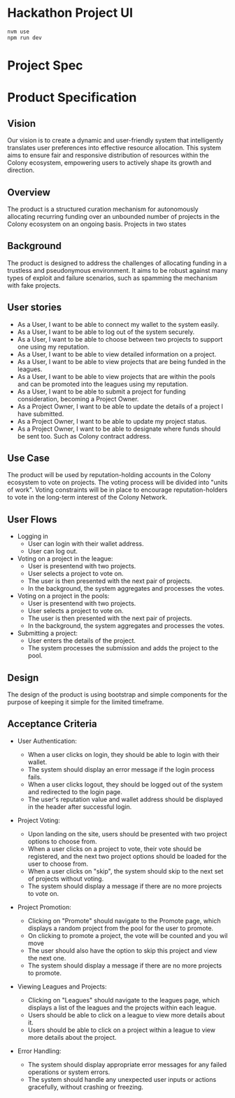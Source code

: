 # Hackathon Project UI

```
nvm use
npm run dev
```


# Project Spec

# Product Specification

## Vision

Our vision is to create a dynamic and user-friendly system that intelligently translates user preferences into effective resource allocation. This system aims to ensure fair and responsive distribution of resources within the Colony ecosystem, empowering users to actively shape its growth and direction.

## Overview

The product is a structured curation mechanism for autonomously allocating recurring funding over an unbounded number of projects in the Colony ecosystem on an ongoing basis. Projects in two states 

## Background

The product is designed to address the challenges of allocating funding in a trustless and pseudonymous environment. It aims to be robust against many types of exploit and failure scenarios, such as spamming the mechanism with fake projects.

## User stories

- As a User, I want to be able to connect my wallet to the system easily.
- As a User, I want to be able to log out of the system securely.
- As a User, I want to be able to choose between two projects to support one using my reputation.
- As a User, I want to be able to view detailed information on a project.
- As a User, I want to be able to view projects that are being funded in the leagues.
- As a User, I want to be able to view projects that are within the pools and can be promoted into the leagues using my reputation.
- As a User, I want to be able to submit a project for funding consideration, becoming a Project Owner.
- As a Project Owner, I want to be able to update the details of a project I have submitted.
- As a Project Owner, I want to be able to update my project status.
- As a Project Owner, I want to be able to designate where funds should be sent too. Such as Colony contract address.

## Use Case

The product will be used by reputation-holding accounts in the Colony ecosystem to vote on projects. The voting process will be divided into "units of work". Voting constraints will be in place to encourage reputation-holders to vote in the long-term interest of the Colony Network.

## User Flows
- Logging in
    - User can login with their wallet address.
    - User can log out.
- Voting on a project in the league:
    - User is presentend with two projects.
    - User selects a project to vote on.
    - The user is then presented with the next pair of projects.
    - In the background, the system aggregates and processes the votes.
- Voting on a project in the pools:
    - User is presentend with two projects.
    - User selects a project to vote on.
    - The user is then presented with the next pair of projects.
    - In the background, the system aggregates and processes the votes.
- Submitting a project:
    - User enters the details of the project.
    - The system processes the submission and adds the project to the pool.


## Design

The design of the product is using bootstrap and simple components for the purpose of keeping it simple for the limited timeframe.

## Acceptance Criteria

- User Authentication:
    - When a user clicks on login, they should be able to login with their wallet.
    - The system should display an error message if the login process fails.
    - When a user clicks logout, they should be logged out of the system and redirected to the login page.
    - The user's reputation value and wallet address should be displayed in the header after successful login.

- Project Voting:
    - Upon landing on the site, users should be presented with two project options to choose from.
    - When a user clicks on a project to vote, their vote should be registered, and the next two project options should be loaded for the user to choose from.
    - When a user clicks on "skip", the system should skip to the next set of projects without voting.
    - The system should display a message if there are no more projects to vote on.

- Project Promotion:
    - Clicking on "Promote" should navigate to the Promote page, which displays a random project from the pool for the user to promote.
    - On clicking to promote a project, the vote will be counted and you wil move
    - The user should also have the option to skip this project and view the next one.
    - The system should display a message if there are no more projects to promote.

- Viewing Leagues and Projects:
    - Clicking on "Leagues" should navigate to the leagues page, which displays a list of the leagues and the projects within each league.
    - Users should be able to click on a league to view more details about it.
    - Users should be able to click on a project within a league to view more details about the project.

- Error Handling:
    - The system should display appropriate error messages for any failed operations or system errors.
    - The system should handle any unexpected user inputs or actions gracefully, without crashing or freezing.


